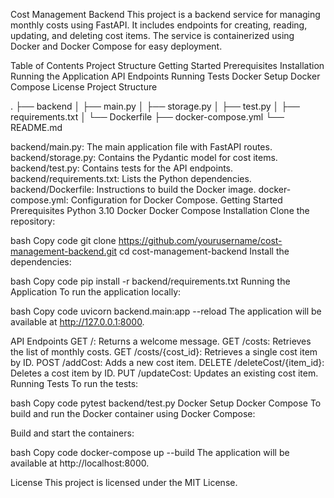 Cost Management Backend
This project is a backend service for managing monthly costs using FastAPI. It includes endpoints for creating, reading, updating, and deleting cost items. The service is containerized using Docker and Docker Compose for easy deployment.

Table of Contents
Project Structure
Getting Started
Prerequisites
Installation
Running the Application
API Endpoints
Running Tests
Docker Setup
Docker Compose
License
Project Structure

.
├── backend
│   ├── main.py
│   ├── storage.py
│   ├── test.py
│   ├── requirements.txt
│   └── Dockerfile
├── docker-compose.yml
└── README.md

backend/main.py: The main application file with FastAPI routes.
backend/storage.py: Contains the Pydantic model for cost items.
backend/test.py: Contains tests for the API endpoints.
backend/requirements.txt: Lists the Python dependencies.
backend/Dockerfile: Instructions to build the Docker image.
docker-compose.yml: Configuration for Docker Compose.
Getting Started
Prerequisites
Python 3.10
Docker
Docker Compose
Installation
Clone the repository:

bash
Copy code
git clone https://github.com/yourusername/cost-management-backend.git
cd cost-management-backend
Install the dependencies:

bash
Copy code
pip install -r backend/requirements.txt
Running the Application
To run the application locally:

bash
Copy code
uvicorn backend.main:app --reload
The application will be available at http://127.0.0.1:8000.

API Endpoints
GET /: Returns a welcome message.
GET /costs: Retrieves the list of monthly costs.
GET /costs/{cost_id}: Retrieves a single cost item by ID.
POST /addCost: Adds a new cost item.
DELETE /deleteCost/{item_id}: Deletes a cost item by ID.
PUT /updateCost: Updates an existing cost item.
Running Tests
To run the tests:

bash
Copy code
pytest backend/test.py
Docker Setup
Docker Compose
To build and run the Docker container using Docker Compose:

Build and start the containers:

bash
Copy code
docker-compose up --build
The application will be available at http://localhost:8000.

License
This project is licensed under the MIT License.






